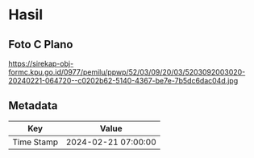 # Hasil

## Foto C Plano

https://sirekap-obj-formc.kpu.go.id/0977/pemilu/ppwp/52/03/09/20/03/5203092003020-20240221-064720--c0202b62-5140-4367-be7e-7b5dc6dac04d.jpg


## Metadata

| Key        | Value               |
| ---------- | ------------------- |
| Time Stamp | 2024-02-21 07:00:00 |



